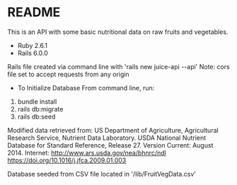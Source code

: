 # README
This is an API with some basic nutritional data on raw fruits and vegetables.

* Ruby 2.6.1
* Rails 6.0.0

Rails file created via command line with 'rails new juice-api --api'
Note: cors file set to accept requests from any origin

* To Initialize Database
From command line, run:
1. bundle install
2. rails db:migrate
3. rails db:seed

Modified data retrieved from: 
    US Department of Agriculture, Agricultural Research Service, Nutrient Data Laboratory. USDA National Nutrient Database for Standard Reference, Release 27. Version Current: August 2014. Internet: http://www.ars.usda.gov/nea/bhnrc/ndl https://doi.org/10.1016/j.jfca.2009.01.003

Database seeded from CSV file located in '/lib/FruitVegData.csv'
